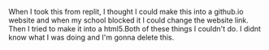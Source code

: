 When I took this from replit, I thought I could make this into a github.io website and when my school blocked it I could change the website link. Then I tried to make it into a html5.Both of these things I couldn't do. I didnt know what I was doing and I'm gonna delete this.
